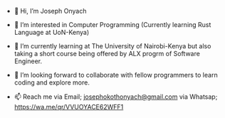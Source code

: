 - 👋 Hi, I’m Joseph Onyach

- 👀 I’m interested in Computer Programming (Currently learning Rust Language at UoN-Kenya)

- 🌱 I’m currently learning at The University of Nairobi-Kenya but also taking a short course being offered by ALX progrm of Software Engineer.

- 💞️ I’m looking forward to collaborate with fellow programmers to learn coding and explore more.

- 📫 Reach me via Email; josephokothonyach@gmail.com via Whatsap; https://wa.me/qr/VVUOYACE62WFF1

<!---
jonyach/jonyach is a ✨ special ✨ repository because its `README.md` (this file) appears on your GitHub profile.
You can click the Preview link to take a look at your changes.
--->
